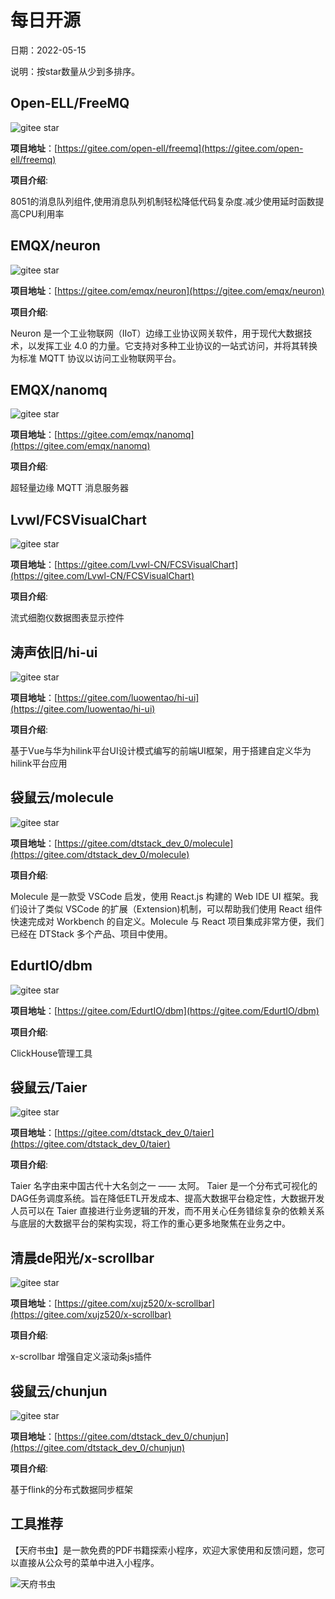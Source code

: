 # 每日开源

日期：2022-05-15

说明：按star数量从少到多排序。




## Open-ELL/FreeMQ
<img src="https://gitee.com/open-ell/freemq/badge/star.svg?theme=white" alt="gitee star"> 

**项目地址**：[https://gitee.com/open-ell/freemq](https://gitee.com/open-ell/freemq)

**项目介绍**:  

8051的消息队列组件,使用消息队列机制轻松降低代码复杂度.减少使用延时函数提高CPU利用率



## EMQX/neuron
<img src="https://gitee.com/emqx/neuron/badge/star.svg?theme=white" alt="gitee star"> 

**项目地址**：[https://gitee.com/emqx/neuron](https://gitee.com/emqx/neuron)

**项目介绍**:  

Neuron 是一个工业物联网（IIoT）边缘工业协议网关软件，用于现代大数据技术，以发挥工业 4.0 的力量。它支持对多种工业协议的一站式访问，并将其转换为标准 MQTT 协议以访问工业物联网平台。



## EMQX/nanomq
<img src="https://gitee.com/emqx/nanomq/badge/star.svg?theme=white" alt="gitee star"> 

**项目地址**：[https://gitee.com/emqx/nanomq](https://gitee.com/emqx/nanomq)

**项目介绍**:  

超轻量边缘 MQTT 消息服务器



## Lvwl/FCSVisualChart
<img src="https://gitee.com/Lvwl-CN/FCSVisualChart/badge/star.svg?theme=white" alt="gitee star"> 

**项目地址**：[https://gitee.com/Lvwl-CN/FCSVisualChart](https://gitee.com/Lvwl-CN/FCSVisualChart)

**项目介绍**:  

流式细胞仪数据图表显示控件



## 涛声依旧/hi-ui
<img src="https://gitee.com/luowentao/hi-ui/badge/star.svg?theme=white" alt="gitee star"> 

**项目地址**：[https://gitee.com/luowentao/hi-ui](https://gitee.com/luowentao/hi-ui)

**项目介绍**:  

基于Vue与华为hilink平台UI设计模式编写的前端UI框架，用于搭建自定义华为hilink平台应用



## 袋鼠云/molecule
<img src="https://gitee.com/dtstack_dev_0/molecule/badge/star.svg?theme=white" alt="gitee star"> 

**项目地址**：[https://gitee.com/dtstack_dev_0/molecule](https://gitee.com/dtstack_dev_0/molecule)

**项目介绍**:  

Molecule 是一款受 VSCode 启发，使用 React.js 构建的 Web IDE UI 框架。我们设计了类似 VSCode 的扩展（Extension)机制，可以帮助我们使用 React 组件快速完成对 Workbench 的自定义。Molecule 与 React 项目集成非常方便，我们已经在 DTStack 多个产品、项目中使用。



## EdurtIO/dbm
<img src="https://gitee.com/EdurtIO/dbm/badge/star.svg?theme=white" alt="gitee star"> 

**项目地址**：[https://gitee.com/EdurtIO/dbm](https://gitee.com/EdurtIO/dbm)

**项目介绍**:  

ClickHouse管理工具



## 袋鼠云/Taier
<img src="https://gitee.com/dtstack_dev_0/taier/badge/star.svg?theme=white" alt="gitee star"> 

**项目地址**：[https://gitee.com/dtstack_dev_0/taier](https://gitee.com/dtstack_dev_0/taier)

**项目介绍**:  

Taier 名字由来中国古代十大名剑之一 —— 太阿。 Taier 是一个分布式可视化的DAG任务调度系统。旨在降低ETL开发成本、提高大数据平台稳定性，大数据开发人员可以在 Taier 直接进行业务逻辑的开发，而不用关心任务错综复杂的依赖关系与底层的大数据平台的架构实现，将工作的重心更多地聚焦在业务之中。



## 清晨de阳光/x-scrollbar
<img src="https://gitee.com/xujz520/x-scrollbar/badge/star.svg?theme=white" alt="gitee star"> 

**项目地址**：[https://gitee.com/xujz520/x-scrollbar](https://gitee.com/xujz520/x-scrollbar)

**项目介绍**:  

x-scrollbar 增强自定义滚动条js插件



## 袋鼠云/chunjun
<img src="https://gitee.com/dtstack_dev_0/chunjun/badge/star.svg?theme=white" alt="gitee star"> 

**项目地址**：[https://gitee.com/dtstack_dev_0/chunjun](https://gitee.com/dtstack_dev_0/chunjun)

**项目介绍**:  

基于flink的分布式数据同步框架



## 工具推荐 

【天府书虫】是一款免费的PDF书籍探索小程序，欢迎大家使用和反馈问题，您可以直接从公众号的菜单中进入小程序。

![天府书虫](https://docs.imjcker.com/_media/mini.jpg)